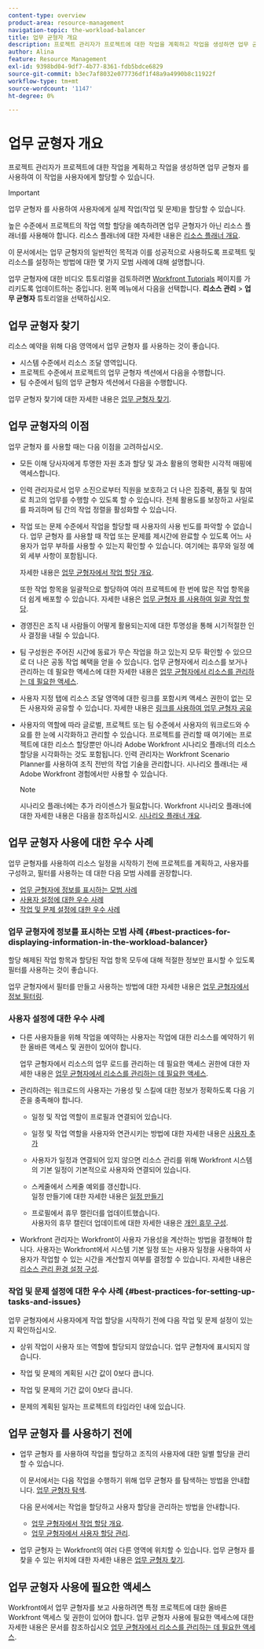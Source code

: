 ```yaml
---
content-type: overview
product-area: resource-management
navigation-topic: the-workload-balancer
title: 업무 균형자 개요
description: 프로젝트 관리자가 프로젝트에 대한 작업을 계획하고 작업을 생성하면 업무 균형자 를 사용하여 이 작업을 팀의 사용자에게 할당할 수 있습니다.
author: Alina
feature: Resource Management
exl-id: 9398bd04-9df7-4b77-8361-fdb5bdce6829
source-git-commit: b3ec7af8032e077736df1f48a9a4990b8c11922f
workflow-type: tm+mt
source-wordcount: '1147'
ht-degree: 0%

---
```


# 업무 균형자 개요

<!--
<p>(NOTE: this is linked from the UI for the Workload Balancer page. DO NOT CHANGE TITLE OR LINK) </p>
-->

프로젝트 관리자가 프로젝트에 대한 작업을 계획하고 작업을 생성하면 업무 균형자 를 사용하여 이 작업을 사용자에게 할당할 수 있습니다.

>[!IMPORTANT]
>
>업무 균형자 를 사용하여 사용자에게 실제 작업(작업 및 문제)을 할당할 수 있습니다.
>
>높은 수준에서 프로젝트의 작업 역할 할당을 예측하려면 업무 균형자가 아닌 리소스 플래너를 사용해야 합니다. 리소스 플래너에 대한 자세한 내용은 [리소스 플래너 개요](../../resource-mgmt/resource-planning/get-started-resource-planner.md).

이 문서에서는 업무 균형자의 일반적인 목적과 이를 성공적으로 사용하도록 프로젝트 및 리소스를 설정하는 방법에 대한 몇 가지 모범 사례에 대해 설명합니다.

업무 균형자에 대한 비디오 튜토리얼을 검토하려면 [Workfront Tutorials](https://experienceleague.adobe.com/docs/workfront-learn/tutorials-workfront/home.html) 페이지를 가리키도록 업데이트하는 중입니다. 왼쪽 메뉴에서 다음을 선택합니다. **리소스 관리** > **업무 균형자** 튜토리얼을 선택하십시오.

## 업무 균형자 찾기

<!--
<p>(NOTE: This will be taken out when all we will have is one tool - should be replaced by a blurb that says you can add this tool anywhere, in any custom tab, etc (long term dev promise)) </p>
-->

리소스 예약을 위해 다음 영역에서 업무 균형자 를 사용하는 것이 좋습니다.

* 시스템 수준에서 리소스 조달 영역입니다.
* 프로젝트 수준에서 프로젝트의 업무 균형자 섹션에서 다음을 수행합니다.
* 팀 수준에서 팀의 업무 균형자 섹션에서 다음을 수행합니다.

업무 균형자 찾기에 대한 자세한 내용은 [업무 균형자 찾기](../../resource-mgmt/workload-balancer/locate-workload-balancer.md).

## 업무 균형자의 이점

업무 균형자 를 사용할 때는 다음 이점을 고려하십시오.

<!--
<p> Add about the what-if scenarios as a benefit when they become available </p>
-->

* 모든 이해 당사자에게 투명한 자원 초과 할당 및 과소 활용의 명확한 시각적 매핑에 액세스합니다.
* 인력 관리자로서 업무 소진으로부터 직원을 보호하고 더 나은 집중력, 품질 및 참여로 최고의 업무를 수행할 수 있도록 할 수 있습니다. 전체 활용도를 보장하고 사일로를 파괴하며 팀 간의 작업 정렬을 활성화할 수 있습니다.
* 작업 또는 문제 수준에서 작업을 할당할 때 사용자의 사용 빈도를 파악할 수 없습니다. 업무 균형자 를 사용할 때 작업 또는 문제를 제시간에 완료할 수 있도록 어느 사용자가 업무 부하를 사용할 수 있는지 확인할 수 있습니다. 여기에는 휴무와 일정 예외 세부 사항이 포함됩니다.

  자세한 내용은 [업무 균형자에서 작업 할당 개요](../../resource-mgmt/workload-balancer/assign-work-in-workload-balancer.md).

  또한 작업 항목을 일괄적으로 할당하여 여러 프로젝트에 한 번에 많은 작업 항목을 더 쉽게 배포할 수 있습니다. 자세한 내용은 [업무 균형자 를 사용하여 일괄 작업 할당](../../resource-mgmt/workload-balancer/assign-work-in-workload-balancer-in-bulk.md).

* 경영진은 조직 내 사람들이 어떻게 활용되는지에 대한 투명성을 통해 시기적절한 인사 결정을 내릴 수 있습니다.
* 팀 구성원은 주어진 시간에 동료가 무슨 작업을 하고 있는지 모두 확인할 수 있으므로 더 나은 공동 작업 혜택을 얻을 수 있습니다. 업무 균형자에서 리소스를 보거나 관리하는 데 필요한 액세스에 대한 자세한 내용은 [업무 균형자에서 리소스를 관리하는 데 필요한 액세스](../../resource-mgmt/workload-balancer/access-needed-manage-resources-balancer.md).
* 사용자 지정 탭에 리소스 조달 영역에 대한 링크를 포함시켜 액세스 권한이 없는 모든 사용자와 공유할 수 있습니다. 자세한 내용은 [링크를 사용하여 업무 균형자 공유](../../resource-mgmt/workload-balancer/share-link-for-workload-balancer.md)
* 사용자의 역할에 따라 글로벌, 프로젝트 또는 팀 수준에서 사용자의 워크로드와 수요를 한 눈에 시각화하고 관리할 수 있습니다. 프로젝트를 관리할 때 여기에는 프로젝트에 대한 리소스 할당뿐만 아니라 Adobe Workfront 시나리오 플래너의 리소스 할당을 시각화하는 것도 포함됩니다. 인력 관리자는 Workfront Scenario Planner를 사용하여 조직 전반의 작업 기술을 관리합니다. 시나리오 플래너는 새 Adobe Workfront 경험에서만 사용할 수 있습니다.

  >[!NOTE]
  >
  >  시나리오 플래너에는 추가 라이센스가 필요합니다. Workfront 시나리오 플래너에 대한 자세한 내용은 다음을 참조하십시오. [시나리오 플래너 개요](../../scenario-planner/scenario-planner-overview.md).


## 업무 균형자 사용에 대한 우수 사례

업무 균형자를 사용하여 리소스 일정을 시작하기 전에 프로젝트를 계획하고, 사용자를 구성하고, 필터를 사용하는 데 대한 다음 모범 사례를 권장합니다.

* [업무 균형자에 정보를 표시하는 모범 사례](#best-practices-for-displaying-information-in-the-workload-balancer)
* [사용자 설정에 대한 우수 사례](#best-practices-for-setting-up-users)
* [작업 및 문제 설정에 대한 우수 사례](#best-practices-for-setting-up-tasks-and-issues)

### 업무 균형자에 정보를 표시하는 모범 사례 {#best-practices-for-displaying-information-in-the-workload-balancer}

할당 해제된 작업 항목과 할당된 작업 항목 모두에 대해 적절한 정보만 표시할 수 있도록 필터를 사용하는 것이 좋습니다.

업무 균형자에서 필터를 만들고 사용하는 방법에 대한 자세한 내용은 [업무 균형자에서 정보 필터링](../../resource-mgmt/workload-balancer/filter-information-workload-balancer.md).

### 사용자 설정에 대한 우수 사례

* 다른 사용자들을 위해 작업을 예약하는 사용자는 작업에 대한 리소스를 예약하기 위한 올바른 액세스 및 권한이 있어야 합니다.

  업무 균형자에서 리소스의 업무 로드를 관리하는 데 필요한 액세스 권한에 대한 자세한 내용은 [업무 균형자에서 리소스를 관리하는 데 필요한 액세스](../../resource-mgmt/workload-balancer/access-needed-manage-resources-balancer.md).

* 관리하려는 워크로드의 사용자는 가용성 및 스킬에 대한 정보가 정확하도록 다음 기준을 충족해야 합니다.

   * 일정 및 작업 역할이 프로필과 연결되어 있습니다.
   * 일정 및 작업 역할을 사용자와 연관시키는 방법에 대한 자세한 내용은 [사용자 추가](../../administration-and-setup/add-users/create-and-manage-users/add-users.md)
   * 사용자가 일정과 연결되어 있지 않으면 리소스 관리를 위해 Workfront 시스템의 기본 일정이 기본적으로 사용자와 연결되어 있습니다.
   * 스케줄에서 스케줄 예외를 갱신합니다.\
     일정 만들기에 대한 자세한 내용은 [일정 만들기](../../administration-and-setup/set-up-workfront/configure-timesheets-schedules/create-schedules.md)

   * 프로필에서 휴무 캘린더를 업데이트했습니다.\
     사용자의 휴무 캘린더 업데이트에 대한 자세한 내용은 [개인 휴무 구성](../../workfront-basics/manage-your-account-and-profile/configuring-your-user-profile/personal-time-overview.md).

     <!--   
     <div data-mc-conditions="QuicksilverOrClassic.Draft mode">   
     <p>(NOTE: Add another bullet for Costs, when this becomes available:</p>   
     <p>If you want to budget your resources by Cost, you must associate Job Roles with Cost/ Hr. rates. The cost associated with Job Roles assigned to users in your Resource Pools is used to calculate the Budgeted Labor Cost and the Budgeted Cost of the project.For more information about associating job roles with rates, see the article Creating and Managing Job Roles in the new Adobe Workfront experience.For more information about calculating Budgeted Labor Cost, see the article Calculating Budgeted Labor Cost in the new Adobe Workfront experience.For more information about calculating Budgeted Cost, see the article Calculating Budgeted Cost in .) </p>   
     </div>   
     -->

* Workfront 관리자는 Workfront이 사용자 가용성을 계산하는 방법을 결정해야 합니다. 사용자는 Workfront에서 시스템 기본 일정 또는 사용자 일정을 사용하여 사용자가 작업할 수 있는 시간을 계산할지 여부를 결정할 수 있습니다. 자세한 내용은 [리소스 관리 환경 설정 구성](../../administration-and-setup/set-up-workfront/configure-system-defaults/configure-resource-mgmt-preferences.md).

### 작업 및 문제 설정에 대한 우수 사례 {#best-practices-for-setting-up-tasks-and-issues}

업무 균형자에서 사용자에게 작업 할당을 시작하기 전에 다음 작업 및 문제 설정이 있는지 확인하십시오.

* 상위 작업이 사용자 또는 역할에 할당되지 않았습니다. 업무 균형자에 표시되지 않습니다.
* 작업 및 문제의 계획된 시간 값이 0보다 큽니다.

* 작업 및 문제의 기간 값이 0보다 큽니다.
* 문제의 계획된 일자는 프로젝트의 타임라인 내에 있습니다.

## 업무 균형자 를 사용하기 전에

* 업무 균형자 를 사용하여 작업을 할당하고 조직의 사용자에 대한 일별 할당을 관리할 수 있습니다.

  이 문서에서는 다음 작업을 수행하기 위해 업무 균형자 를 탐색하는 방법을 안내합니다. [업무 균형자 탐색](../workload-balancer/navigate-the-workload-balancer.md).

  다음 문서에서는 작업을 할당하고 사용자 할당을 관리하는 방법을 안내합니다.

   * [업무 균형자에서 작업 할당 개요](../workload-balancer/assign-work-in-workload-balancer.md).
   * [업무 균형자에서 사용자 할당 관리](../workload-balancer/manage-user-allocations-workload-balancer.md).

* 업무 균형자 는 Workfront의 여러 다른 영역에 위치할 수 있습니다. 업무 균형자 를 찾을 수 있는 위치에 대한 자세한 내용은 [업무 균형자 찾기](../../resource-mgmt/workload-balancer/locate-workload-balancer.md).

## 업무 균형자 사용에 필요한 액세스

Workfront에서 업무 균형자를 보고 사용하려면 특정 프로젝트에 대한 올바른 Workfront 액세스 및 권한이 있어야 합니다. 업무 균형자 사용에 필요한 액세스에 대한 자세한 내용은 문서를 참조하십시오 [업무 균형자에서 리소스를 관리하는 데 필요한 액세스](../../resource-mgmt/workload-balancer/access-needed-manage-resources-balancer.md).
